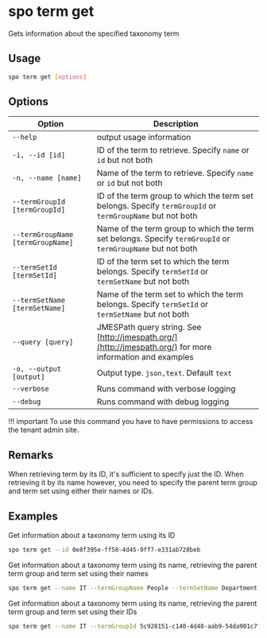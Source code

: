 # spo term get

Gets information about the specified taxonomy term

## Usage

```sh
spo term get [options]
```

## Options

Option|Description
------|-----------
`--help`|output usage information
`-i, --id [id]`|ID of the term to retrieve. Specify `name` or `id` but not both
`-n, --name [name]`|Name of the term to retrieve. Specify `name` or `id` but not both
`--termGroupId [termGroupId]`|ID of the term group to which the term set belongs. Specify `termGroupId` or `termGroupName` but not both
`--termGroupName [termGroupName]`|Name of the term group to which the term set belongs. Specify `termGroupId` or `termGroupName` but not both
`--termSetId [termSetId]`|ID of the term set to which the term belongs. Specify `termSetId` or `termSetName` but not both
`--termSetName [termSetName]`|Name of the term set to which the term belongs. Specify `termSetId` or `termSetName` but not both
`--query [query]`|JMESPath query string. See [http://jmespath.org/](http://jmespath.org/) for more information and examples
`-o, --output [output]`|Output type. `json,text`. Default `text`
`--verbose`|Runs command with verbose logging
`--debug`|Runs command with debug logging

!!! important
    To use this command you have to have permissions to access the tenant admin site.

## Remarks

When retrieving term by its ID, it's sufficient to specify just the ID. When retrieving it by its name however, you need to specify the parent term group and term set using either their names or IDs.

## Examples

Get information about a taxonomy term using its ID

```sh
spo term get --id 0e8f395e-ff58-4d45-9ff7-e331ab728beb
```

Get information about a taxonomy term using its name, retrieving the parent term group and term set using their names

```sh
spo term get --name IT --termGroupName People --termSetName Department
```

Get information about a taxonomy term using its name, retrieving the parent term group and term set using their IDs

```sh
spo term get --name IT --termGroupId 5c928151-c140-4d48-aab9-54da901c7fef --termSetId 8ed8c9ea-7052-4c1d-a4d7-b9c10bffea6f
```
